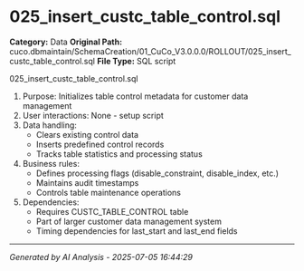 # 025_insert_custc_table_control.sql

**Category:** Data
**Original Path:** cuco.dbmaintain/SchemaCreation/01_CuCo_V3.0.0.0/ROLLOUT/025_insert_custc_table_control.sql
**File Type:** SQL script

025_insert_custc_table_control.sql
1. Purpose: Initializes table control metadata for customer data management
2. User interactions: None - setup script
3. Data handling:
   - Clears existing control data
   - Inserts predefined control records
   - Tracks table statistics and processing status
4. Business rules:
   - Defines processing flags (disable_constraint, disable_index, etc.)
   - Maintains audit timestamps
   - Controls table maintenance operations
5. Dependencies:
   - Requires CUSTC_TABLE_CONTROL table
   - Part of larger customer data management system
   - Timing dependencies for last_start and last_end fields

---
*Generated by AI Analysis - 2025-07-05 16:44:29*
